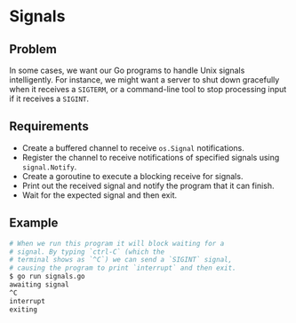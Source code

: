 # Signals

## Problem

In some cases, we want our Go programs to handle Unix signals intelligently. For instance, we might want a server to shut down gracefully when it receives a `SIGTERM`, or a command-line tool to stop processing input if it receives a `SIGINT`.

## Requirements

- Create a buffered channel to receive `os.Signal` notifications.
- Register the channel to receive notifications of specified signals using `signal.Notify`.
- Create a goroutine to execute a blocking receive for signals.
- Print out the received signal and notify the program that it can finish.
- Wait for the expected signal and then exit.

## Example

```sh
# When we run this program it will block waiting for a
# signal. By typing `ctrl-C` (which the
# terminal shows as `^C`) we can send a `SIGINT` signal,
# causing the program to print `interrupt` and then exit.
$ go run signals.go
awaiting signal
^C
interrupt
exiting
```
